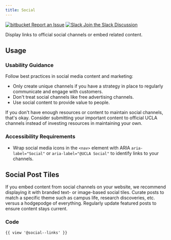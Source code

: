 ```yaml
---
title: Social
---
```

<a class="create-button small" href="https://bitbucket.org/uclaucomm/ucla-bruin-components/issues?status=new&status=open">![bitbucket](https://s3.us-west-1.amazonaws.com/webcomponents.ucla.edu/build/%!CurrentVersion%!/docs/img/bitbucket-icon-white.png) Report an Issue</a>
<a class="create-button small" href="https://ucla.slack.com/archives/G01KJ3GJKHS">![Slack](https://s3.us-west-1.amazonaws.com/webcomponents.ucla.edu/build/%!CurrentVersion%!/docs/img/slack-icon-white.png) Join the Slack Discussion</a>

Display links to official social channels or embed related content.

## **Usage**

### **Usability Guidance**

Follow best practices in social media content and marketing:

* Only create unique channels if you have a strategy in place to regularly communicate and engage with customers.
* Don't treat social channels like free advertising channels.
* Use social content to provide value to people.

If you don't have enough resources or content to maintain social channels, that's okay. Consider submitting your important content to official UCLA channels instead of investing resources in maintaining your own.

### **Accessibility Requirements**

* Wrap social media icons in the `<nav>` element with ARIA `aria-label="Social"` or `aria-label="@UCLA Social"` to identify links to your channels.

## **Social Post Tiles**

If you embed content from social channels on your website, we recommend displaying it with branded text- or image-based social tiles. Curate posts to match a specific theme such as campus life, research discoveries, etc. versus a hodgepodge of everything. Regularly update featured posts to ensure content stays current.

### **Code**

```
{{ view '@social--links' }}
```
